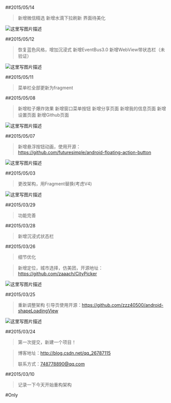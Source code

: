 
##2015/05/14
>新增微信精选
>新增水滴下拉刷新
>界面待美化

![这里写图片描述](http://img.my.csdn.net/uploads/201605/14/1463156678_5912.gif)


##2015/05/12
>恢复蓝色风格，增加沉浸式
>新增EventBus3.0
>新增WebView带状态栏（未验证）

![这里写图片描述](http://img.my.csdn.net/uploads/201605/12/1463064925_3998.png)


##2015/05/11
>菜单栏全部更新为fragment

##2015/05/08
>新增粒子爆炸效果
>新增窗口菜单按钮
>新增分享页面
>新增我的信息页面
>新增设置页面
>新增Github页面

![这里写图片描述](http://img.my.csdn.net/uploads/201605/08/1462719033_8795.gif)


##2015/05/07
>新增悬浮按钮动画，使用开源：https://github.com/futuresimple/android-floating-action-button

![这里写图片描述](http://img.my.csdn.net/uploads/201605/07/1462585934_2444.png)


##2015/05/03
>更改架构，用Fragment替换(考虑V4)

![这里写图片描述](http://img.my.csdn.net/uploads/201605/07/1462585813_8208.gif)


##2015/03/29
>功能完善


##2015/03/28
>新增沉浸式状态栏


##2015/03/26
>细节优化

>新增定位，城市选择，仿美团，开源地址：https://github.com/zaaach/CityPicker

![这里写图片描述](http://img.my.csdn.net/uploads/201605/04/1462365974_6686.png)


##2015/03/25
>重新调整架构
>引导页使用开源：https://github.com/zzz40500/android-shapeLoadingView

![这里写图片描述](http://img.my.csdn.net/uploads/201605/04/1462365955_4599.png)

##2015/03/24
>第一次提交，新建一个项目！

>博客地址：http://blog.csdn.net/qq_26787115
>
>联系方式：748778890@qq.com

##2015/03/10
>记录一下今天开始重构架构

#Only